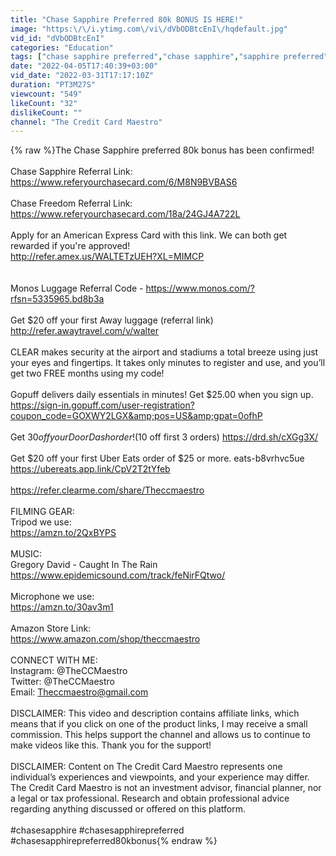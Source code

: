 ```yaml
---
title: "Chase Sapphire Preferred 80k BONUS IS HERE!"
image: "https:\/\/i.ytimg.com\/vi\/dVbODBtcEnI\/hqdefault.jpg"
vid_id: "dVbODBtcEnI"
categories: "Education"
tags: ["chase sapphire preferred","chase sapphire","sapphire preferred"]
date: "2022-04-05T17:40:39+03:00"
vid_date: "2022-03-31T17:17:10Z"
duration: "PT3M27S"
viewcount: "549"
likeCount: "32"
dislikeCount: ""
channel: "The Credit Card Maestro"
---
```

{% raw %}The Chase Sapphire preferred 80k bonus has been confirmed!<br /><br />Chase Sapphire Referral Link:<br /><a rel="nofollow" target="blank" href="https://www.referyourchasecard.com/6/M8N9BVBAS6">https://www.referyourchasecard.com/6/M8N9BVBAS6</a><br /><br />Chase Freedom Referral Link: <a rel="nofollow" target="blank" href="https://www.referyourchasecard.com/18a/24GJ4A722L">https://www.referyourchasecard.com/18a/24GJ4A722L</a><br /><br />Apply for an American Express Card with this link. We can both get rewarded if you're approved!<br /><a rel="nofollow" target="blank" href="http://refer.amex.us/WALTETzUEH?XL=MIMCP">http://refer.amex.us/WALTETzUEH?XL=MIMCP</a><br /><br /><br />Monos Luggage Referral Code - <a rel="nofollow" target="blank" href="https://www.monos.com/?rfsn=5335965.bd8b3a">https://www.monos.com/?rfsn=5335965.bd8b3a</a><br /><br />Get $20 off your first Away luggage (referral link) <a rel="nofollow" target="blank" href="http://refer.awaytravel.com/v/walter">http://refer.awaytravel.com/v/walter</a><br /><br />CLEAR makes security at the airport and stadiums a total breeze using just your eyes and fingertips. It takes only minutes to register and use, and you’ll get two FREE months using my code! <br /><br />Gopuff delivers daily essentials in minutes! Get $25.00 when you sign up. <a rel="nofollow" target="blank" href="https://sign-in.gopuff.com/user-registration?coupon_code=GOXWY2LGX&amp;pos=US&amp;gpat=0ofhP">https://sign-in.gopuff.com/user-registration?coupon_code=GOXWY2LGX&amp;pos=US&amp;gpat=0ofhP</a><br /><br />Get $30 off your DoorDash order! ($10 off first 3 orders) <a rel="nofollow" target="blank" href="https://drd.sh/cXGg3X/">https://drd.sh/cXGg3X/</a><br /><br />Get $20 off your first Uber Eats order of $25 or more. eats-b8vrhvc5ue  <a rel="nofollow" target="blank" href="https://ubereats.app.link/CpV2T2tYfeb">https://ubereats.app.link/CpV2T2tYfeb</a><br /><br /><a rel="nofollow" target="blank" href="https://refer.clearme.com/share/Theccmaestro">https://refer.clearme.com/share/Theccmaestro</a><br /><br />FILMING GEAR:<br />Tripod we use:<br /><a rel="nofollow" target="blank" href="https://amzn.to/2QxBYPS">https://amzn.to/2QxBYPS</a><br /><br />MUSIC:<br />Gregory David - Caught In The Rain<br /><a rel="nofollow" target="blank" href="https://www.epidemicsound.com/track/feNirFQtwo/">https://www.epidemicsound.com/track/feNirFQtwo/</a><br /><br />Microphone we use:<br /><a rel="nofollow" target="blank" href="https://amzn.to/30av3m1">https://amzn.to/30av3m1</a><br /><br />Amazon Store Link:<br /><a rel="nofollow" target="blank" href="https://www.amazon.com/shop/theccmaestro">https://www.amazon.com/shop/theccmaestro</a><br /><br />CONNECT WITH ME:<br />Instagram: @TheCCMaestro<br />Twitter: @TheCCMaestro<br />Email: Theccmaestro@gmail.com<br /><br />DISCLAIMER: This video and description contains affiliate links, which means that if you click on one of the product links, I may receive a small commission. This helps support the channel and allows us to continue to make videos like this. Thank you for the support!<br /><br />DISCLAIMER: Content on The Credit Card Maestro represents one individual’s experiences and viewpoints, and your experience may differ. The Credit Card Maestro is not an investment advisor, financial planner, nor a legal or tax professional. Research and obtain professional advice regarding anything discussed or offered on this platform.<br /><br />#chasesapphire #chasesapphirepreferred #chasesapphirepreferred80kbonus{% endraw %}
